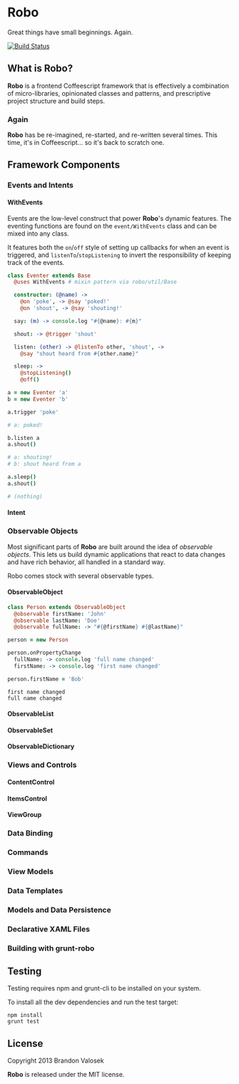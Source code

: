 # Robo

Great things have small beginnings. Again.

[![Build Status](https://travis-ci.org/bvalosek/robo.png?branch=master)](https://travis-ci.org/bvalosek/robo)

## What is Robo?

**Robo** is a frontend Coffeescript framework that is effectively a combination
of micro-libraries, opinionated classes and patterns, and prescriptive project
structure and build steps.

### Again

**Robo** has be re-imagined, re-started, and re-written several times.  This
time, it's in Coffeescript... so it's back to scratch one.

## Framework Components

### Events and Intents

#### WithEvents

Events are the low-level construct that power **Robo**'s dynamic features. The
eventing functions are found on the `event/WithEvents` class and can be mixed
into any class.

It features both the `on`/`off` style of setting up callbacks for when an event
is triggered, and `listenTo`/`stopListening` to invert the responsibility of
keeping track of the events.

```coffeescript
class Eventer extends Base
  @uses WithEvents # mixin pattern via robo/util/Base

  constructor: (@name) ->
    @on 'poke', -> @say 'poked!'
    @on 'shout', -> @say 'shouting!'

  say: (m) -> console.log "#{@name}: #{m}"

  shout: -> @trigger 'shout'

  listen: (other) -> @listenTo other, 'shout', ->
    @say "shout heard from #{other.name}"

  sleep: ->
    @stopListening()
    @off()

a = new Eventer 'a'
b = new Eventer 'b'

a.trigger 'poke'

# a: poked!

b.listen a
a.shout()

# a: shouting!
# b: shout heard from a

a.sleep()
a.shout()

# (nothing)

```

#### Intent

### Observable Objects

Most significant parts of **Robo** are built around the idea of *observable
objects*. This lets us build dynamic applications that react to data changes
and have rich behavior, all handled in a standard way.

Robo comes stock with several observable types.

#### ObservableObject

```coffeescript
class Person extends ObservableObject
  @observable firstName: 'John'
  @observable lastName: 'Doe'
  @observable fullName: -> "#{@firstName} #{@lastName}"

person = new Person

person.onPropertyChange
  fullName: -> console.log 'full name changed'
  firstName: -> console.log 'first name changed'

person.firstName = 'Bob'
```

```
first name changed
full name changed
```

#### ObservableList

#### ObservableSet

#### ObservableDictionary

### Views and Controls

#### ContentControl

#### ItemsControl

#### ViewGroup

### Data Binding

### Commands

### View Models

### Data Templates

### Models and Data Persistence

### Declarative XAML Files

### Building with grunt-robo

## Testing

Testing requires npm and grunt-cli to be installed on your system.

To install all the dev dependencies and run the test target:

```
npm install
grunt test
```

## License
Copyright 2013 Brandon Valosek

**Robo** is released under the MIT license.

